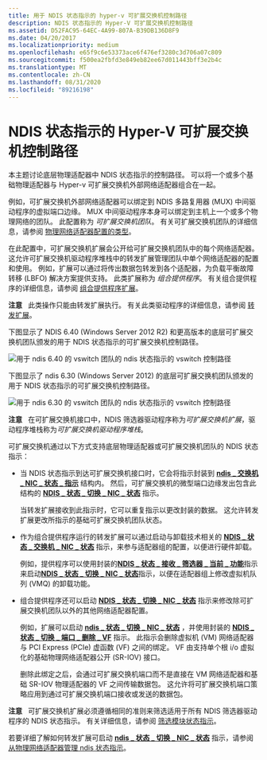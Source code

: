 ```yaml
---
title: 用于 NDIS 状态指示的 hyper-v 可扩展交换机控制路径
description: NDIS 状态指示的 Hyper-V 可扩展交换机控制路径
ms.assetid: D52FAC95-64EC-4A99-807A-B39DB136D8F9
ms.date: 04/20/2017
ms.localizationpriority: medium
ms.openlocfilehash: e65f9c6e53373ace6f476ef3280c3d706a07c809
ms.sourcegitcommit: f500ea2fbfd3e849eb82ee67d011443bff3e2b4c
ms.translationtype: MT
ms.contentlocale: zh-CN
ms.lasthandoff: 08/31/2020
ms.locfileid: "89216198"
---
```

# <a name="hyper-v-extensible-switch-control-path-for-ndis-status-indications"></a>NDIS 状态指示的 Hyper-V 可扩展交换机控制路径


本主题讨论底层物理适配器中 NDIS 状态指示的控制路径。 可以将一个或多个基础物理适配器与 Hyper-v 可扩展交换机外部网络适配器组合在一起。

例如，可扩展交换机外部网络适配器可以绑定到 NDIS 多路复用器 (MUX) 中间驱动程序的虚拟端口边缘。 MUX 中间驱动程序本身可以绑定到主机上一个或多个物理网络的团队。 此配置称为 *可扩展交换机团队*。 有关可扩展交换机团队的详细信息，请参阅 [物理网络适配器配置的类型](types-of-physical-network-adapter-configurations.md)。

在此配置中，可扩展交换机扩展会公开给可扩展交换机团队中的每个网络适配器。 这允许可扩展交换机驱动程序堆栈中的转发扩展管理团队中单个网络适配器的配置和使用。 例如，扩展可以通过将传出数据包转发到各个适配器，为负载平衡故障转移 (LBFO) 解决方案提供支持。 此类扩展称为 *组合提供程序*。 有关组合提供程序的详细信息，请参阅 [组合提供程序扩展](teaming-provider-extensions.md)。

**注意**   此类操作只能由转发扩展执行。 有关此类驱动程序的详细信息，请参阅 [转发扩展](forwarding-extensions.md)。

 

下图显示了 NDIS 6.40 (Windows Server 2012 R2) 和更高版本的底层可扩展交换机团队颁发的用于 NDIS 状态指示的可扩展交换机控制路径。

![用于 ndis 6.40 的 vswitch 团队的 ndis 状态指示的 vswitch 控制路径](images/vswitch-status-controlpath2-ndis640.png)

下图显示了 ndis 6.30 (Windows Server 2012) 的底层可扩展交换机团队颁发的用于 NDIS 状态指示的可扩展交换机控制路径。

![用于 ndis 6.30 的 vswitch 团队的 ndis 状态指示的 vswitch 控制路径](images/vswitch-status-controlpath2.png)

**注意**   在可扩展交换机接口中，NDIS 筛选器驱动程序称为*可扩展交换机扩展*，驱动程序堆栈称为*可扩展交换机驱动程序堆栈*。

 

可扩展交换机通过以下方式支持底层物理适配器或可扩展交换机团队的 NDIS 状态指示：

-   当 NDIS 状态指示到达可扩展交换机接口时，它会将指示封装到 [**ndis \_ 交换机 \_ NIC \_ 状态 \_ 指示**](/windows-hardware/drivers/ddi/ndis/ns-ndis-_ndis_switch_nic_status_indication) 结构内。 然后，可扩展交换机的微型端口边缘发出包含此结构的 [**NDIS \_ 状态 \_ 切换 \_ NIC \_ 状态**](./ndis-status-switch-nic-status.md) 指示。

    当转发扩展接收到此指示时，它可以重复指示以更改封装的数据。 这允许转发扩展更改所指示的基础可扩展交换机团队状态。

-   作为组合提供程序运行的转发扩展可以通过启动与卸载技术相关的 [**NDIS \_ 状态 \_ 交换机 \_ NIC \_ 状态**](./ndis-status-switch-nic-status.md) 指示，来参与适配器组的配置，以便进行硬件卸载。

    例如，提供程序可以使用封装的[**NDIS \_ 状态 \_ 接收 \_ 筛选器 \_ 当前 \_ 功能**](./ndis-status-receive-filter-current-capabilities.md)指示来启动[**NDIS \_ 状态 \_ 切换 \_ NIC \_ 状态**](./ndis-status-switch-nic-status.md)指示，以便在适配器组上修改虚拟机队列 (VMQ) 的卸载功能。

-   组合提供程序还可以启动 [**NDIS \_ 状态 \_ 切换 \_ NIC \_ 状态**](./ndis-status-switch-nic-status.md) 指示来修改除可扩展交换机团队以外的其他网络适配器配置。

    例如，扩展可以启动 [**ndis \_ 状态 \_ 切换 \_ NIC \_ 状态**](./ndis-status-switch-nic-status.md) ，并使用封装的 [**NDIS \_ 状态 \_ 切换 \_ 端口 \_ 删除 \_ VF**](./ndis-status-switch-port-remove-vf.md) 指示。 此指示会删除虚拟机 (VM) 网络适配器与 PCI Express (PCIe) 虚函数 (VF) 之间的绑定。 VF 由支持单个根 i/o 虚拟化的基础物理网络适配器公开 (SR-IOV) 接口。

    删除此绑定之后，会通过可扩展交换机端口而不是直接在 VM 网络适配器和基础 SR-IOV 物理适配器的 VF 之间传输数据包。 这允许将可扩展交换机端口策略应用到通过可扩展交换机端口接收或发送的数据包。

**注意**   可扩展交换机扩展必须遵循相同的准则来筛选适用于所有 NDIS 筛选器驱动程序的 NDIS 状态指示。 有关详细信息，请参阅 [筛选模块状态指示](filter-module-status-indications.md)。

 

若要详细了解如何转发扩展可启动 [**ndis \_ 状态 \_ 切换 \_ NIC \_ 状态**](./ndis-status-switch-nic-status.md) 指示，请参阅 [从物理网络适配器管理 ndis 状态指示](managing-ndis-status-indications-from-physical-network-adapters.md)。

 


